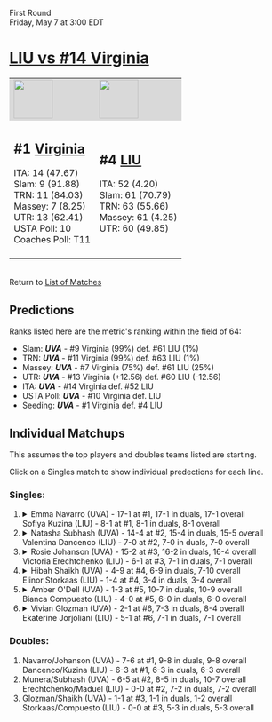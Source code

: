 First Round  
Friday, May 7 at 3:00 EDT
# [LIU vs #14 Virginia](https://www.ncaa.com/game/5833666) 

<table>  
<tr style="background-color: #d9d9d9 !important"><td><a href="#"><img src="https://www.ncaa.com/sites/default/files/images/logos/schools/v/virginia.70.png" width="70" height="70" /></a></td><td><a href="#"><img src="https://www.ncaa.com/sites/default/files/images/logos/schools/l/long-island.70.png" width="70" height="70" /></a></td></tr>
<tr><td>  

<h2>#1 <a href="#">Virginia</a></h2>  
ITA: 14 (47.67)<br>  
Slam: 9 (91.88)<br>  
TRN: 11 (84.03)<br>  
Massey: 7 (8.25)<br>  
UTR: 13 (62.41)<br>  
USTA Poll: 10<br>  
Coaches Poll: T11<br>  
<br>  

</td><td>  

<h2>#4 <a href="#">LIU</a></h2>  
ITA: 52 (4.20)<br>  
Slam: 61 (70.79)<br>  
TRN: 63 (55.66)<br>  
Massey: 61 (4.25)<br>  
UTR: 60 (49.85)<br>  
<br>  

</td></tr></table>  


<br>Return to [List of Matches](../index.md)  

## Predictions  

Ranks listed here are the metric's ranking within the field of 64:  
- Slam: ***UVA*** - #9 Virginia (99%) def. #61 LIU (1%)  
- TRN: ***UVA*** - #11 Virginia (99%) def. #63 LIU (1%)  
- Massey: ***UVA*** - #7 Virginia (75%) def. #61 LIU (25%)  
- UTR: ***UVA*** - #13 Virginia (+12.56) def. #60 LIU (-12.56)  
- ITA: ***UVA*** - #14 Virginia def. #52 LIU  
- USTA Poll: ***UVA*** - #10 Virginia def. LIU  
- Seeding: ***UVA*** - #1 Virginia def. #4 LIU  

## Individual Matchups  

This assumes the top players and doubles teams listed are starting.  

Click on a Singles match to show individual predections for each line.  

### Singles:  

<ol>
<li><details><summary markdown="span">
Emma Navarro (UVA) - 17-1 at #1, 17-1 in duals, 17-1 overall<br>  
Sofiya Kuzina (LIU) - 8-1 at #1, 8-1 in duals, 8-1 overall
</summary><h4>Predictions</h4><ul>
<li>Slam: <b><i>VT</i></b> - #30 Virginia Tech (56%) def. #35 Texas Tech (44%)</li>  
</ul></details></li>
<li><details><summary markdown="span">
Natasha Subhash (UVA) - 14-4 at #2, 15-4 in duals, 15-5 overall<br>  
Valentina Dancenco (LIU) - 7-0 at #2, 7-0 in duals, 7-0 overall
</summary><h4>Predictions</h4><ul>
<li>Slam: <b><i>VT</i></b> - #30 Virginia Tech (56%) def. #35 Texas Tech (44%)</li>  
</ul></details></li>
<li><details><summary markdown="span">
Rosie Johanson (UVA) - 15-2 at #3, 16-2 in duals, 16-4 overall<br>  
Victoria Erechtchenko (LIU) - 6-1 at #3, 7-1 in duals, 7-1 overall
</summary><h4>Predictions</h4><ul>
<li>Slam: <b><i>VT</i></b> - #30 Virginia Tech (56%) def. #35 Texas Tech (44%)</li>  
</ul></details></li>
<li><details><summary markdown="span">
Hibah Shaikh (UVA) - 4-9 at #4, 6-9 in duals, 7-10 overall<br>  
Elinor Storkaas (LIU) - 1-4 at #4, 3-4 in duals, 3-4 overall
</summary><h4>Predictions</h4><ul>
<li>Slam: <b><i>VT</i></b> - #30 Virginia Tech (56%) def. #35 Texas Tech (44%)</li>  
</ul></details></li>
<li><details><summary markdown="span">
Amber O'Dell (UVA) - 1-3 at #5, 10-7 in duals, 10-9 overall<br>  
Bianca Compuesto (LIU) - 4-0 at #5, 6-0 in duals, 6-0 overall
</summary><h4>Predictions</h4><ul>
<li>Slam: <b><i>VT</i></b> - #30 Virginia Tech (56%) def. #35 Texas Tech (44%)</li>  
</ul></details></li>
<li><details><summary markdown="span">
Vivian Glozman (UVA) - 2-1 at #6, 7-3 in duals, 8-4 overall<br>  
Ekaterine Jorjoliani (LIU) - 5-1 at #6, 7-1 in duals, 7-1 overall
</summary><h4>Predictions</h4><ul>
<li>Slam: <b><i>VT</i></b> - #30 Virginia Tech (56%) def. #35 Texas Tech (44%)</li>  
</ul></details></li>
</ol>

### Doubles:  
1. Navarro/Johanson (UVA) - 7-6 at #1, 9-8 in duals, 9-8 overall  
   Dancenco/Kuzina (LIU) - 6-3 at #1, 6-3 in duals, 6-3 overall
2. Munera/Subhash (UVA) - 6-5 at #2, 8-5 in duals, 10-7 overall  
   Erechtchenko/Maduel (LIU) - 0-0 at #2, 7-2 in duals, 7-2 overall
3. Glozman/Shaikh (UVA) - 1-1 at #3, 1-1 in duals, 1-2 overall  
   Storkaas/Compuesto (LIU) - 0-0 at #3, 5-3 in duals, 5-3 overall